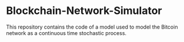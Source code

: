 # Blockchain-Network-Simulator
This repository contains the code of a model used to model the Bitcoin network as a continuous time stochastic process.
